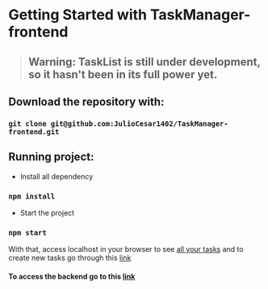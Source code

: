 # Getting Started with TaskManager-frontend

> ## Warning: TaskList is still under development, so it hasn't been in its full power yet.

## Download the repository with:
### `git clone git@github.com:JulioCesar1402/TaskManager-frontend.git`

## Running project:

- Install all dependency
### `npm install`
- Start the project
### `npm start`

With that, access localhost in your browser to see [all your tasks](http://localhost:3002/) and to create new tasks go through this [link](http://localhost:3002/)
#### To access the backend go to this [link](https://github.com/JulioCesar1402/TaskManager-backend)
